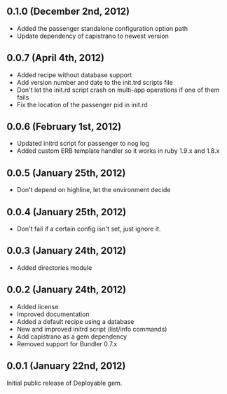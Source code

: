 ## 0.1.0 (December 2nd, 2012)

* Added the passenger standalone configuration option path
* Update dependency of capistrano to newest version

## 0.0.7 (April 4th, 2012)

* Added recipe without database support
* Add version number and date to the init.trd scripts file
* Don't let the init.rd script crash on multi-app operations if one of them fails
* Fix the location of the passenger pid in init.rd

## 0.0.6 (February 1st, 2012)

* Updated initrd script for passenger to nog log
* Added custom ERB template handler so it works in ruby 1.9.x and 1.8.x

## 0.0.5 (January 25th, 2012)

* Don't depend on highline, let the environment decide

## 0.0.4 (January 25th, 2012)

* Don't fail if a certain config isn't set, just ignore it.

## 0.0.3 (January 24th, 2012)

* Added directories module

## 0.0.2 (January 24th, 2012)

* Added license
* Improved documentation
* Added a default recipe using a database
* New and improved initrd script (list/info commands)
* Add capistrano as a gem dependency
* Removed support for Bundler 0.7.x


## 0.0.1 (January 22nd, 2012)

Initial public release of Deployable gem.